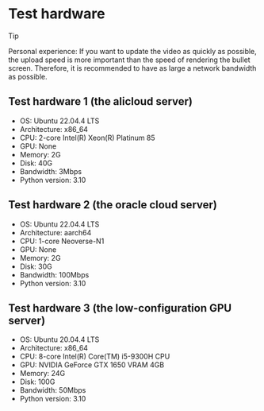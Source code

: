 # Test hardware

> [!TIP]
> Personal experience: If you want to update the video as quickly as possible, the upload speed is more important than the speed of rendering the bullet screen. Therefore, it is recommended to have as large a network bandwidth as possible.

## Test hardware 1 (the alicloud server)
+ OS: Ubuntu 22.04.4 LTS
+ Architecture: x86_64
+ CPU: 2-core Intel(R) Xeon(R) Platinum 85
+ GPU: None
+ Memory: 2G
+ Disk: 40G
+ Bandwidth: 3Mbps
+ Python version: 3.10

## Test hardware 2 (the oracle cloud server)
+ OS: Ubuntu 22.04.4 LTS
+ Architecture: aarch64
+ CPU: 1-core Neoverse-N1
+ GPU: None
+ Memory: 2G
+ Disk: 30G
+ Bandwidth: 100Mbps
+ Python version: 3.10

## Test hardware 3 (the low-configuration GPU server)

+ OS: Ubuntu 20.04.4 LTS
+ Architecture: x86_64
+ CPU: 8-core Intel(R) Core(TM) i5-9300H CPU
+ GPU: NVIDIA GeForce GTX 1650 VRAM 4GB
+ Memory: 24G
+ Disk: 100G
+ Bandwidth: 50Mbps
+ Python version: 3.10